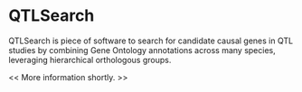 # QTLSearch

QTLSearch is piece of software to search for candidate causal genes in QTL studies by combining Gene Ontology annotations across many species, leveraging hierarchical orthologous groups.

<< More information shortly. >>
